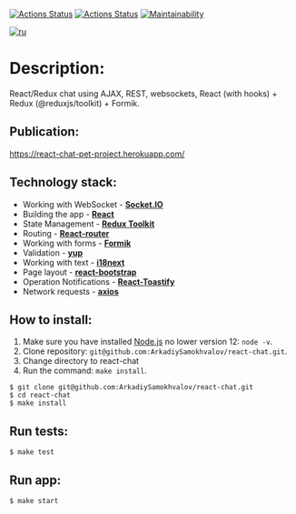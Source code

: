 [![Actions Status](https://github.com/ArkadiySamokhvalov/react-chat/actions/workflows/nodeci.yml/badge.svg)](https://github.com/ArkadiySamokhvalov/react-chat/actions)
[![Actions Status](https://github.com/ArkadiySamokhvalov/react-chat/actions/workflows/rollbar.yml/badge.svg)](https://github.com/ArkadiySamokhvalov/react-chat/actions)
[![Maintainability](https://api.codeclimate.com/v1/badges/dfa4aae841075724b5aa/maintainability)](https://codeclimate.com/github/ArkadiySamokhvalov/react-chat/maintainability)

[![ru](https://img.shields.io/badge/lang-ru-blue.svg)](https://github.com/ArkadiySamokhvalov/react-chat/blob/main/README.md)

# Description: 
React/Redux chat using AJAX, REST, websockets, React (with hooks) + Redux (@reduxjs/toolkit) + Formik.

## Publication:
https://react-chat-pet-project.herokuapp.com/

## Technology stack:
- Working with WebSocket - **[Socket.IO](https://socket.io/)**
- Building the app - **[React](https://reactjs.org/)**
- State Management - **[Redux Toolkit](https://redux-toolkit.js.org/)**
- Routing - **[React-router](https://reactrouter.com/en/v6.3.0)**
- Working with forms - **[Formik](https://formik.org/)**
- Validation - **[yup](https://github.com/jquence/yup)**
- Working with text - **[i18next](https://www.i18next.com)**
- Page layout - **[react-bootstrap](https://react-bootstrap.github.io/)**
- Operation Notifications - **[React-Toastify](https://github.com/fkhadra/react-toastify#readme)**
- Network requests - **[axios](https://github.com/axios/axios)**

## How to install:
1. Make sure you have installed [Node.js](https://nodejs.org/en/) no lower version 12: ```node -v```.
2. Clone repository: ```git@github.com:ArkadiySamokhvalov/react-chat.git```.
3. Change directory to react-chat
4. Run the command: ```make install```.

```shell
$ git clone git@github.com:ArkadiySamokhvalov/react-chat.git
$ cd react-chat
$ make install
```

## Run tests:
```shell
$ make test
```

## Run app: 
```shell
$ make start
```